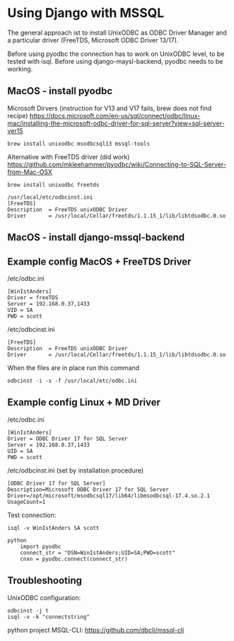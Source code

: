 # Using Django with MSSQL

The general approach ist to install UnixODBC as ODBC Driver Manager and a particular driver (FreeTDS, Microsoft ODBC Driver 13/17).

Before using pyodbc the connection has to work on UnixODBC level, to be tested with isql.
Before using django-maysl-backend, pyodbc needs to be working. 

## MacOS - install pyodbc

Microsoft Dirvers (instruction for V13 and V17 fails, brew does not find recipe)
https://docs.microsoft.com/en-us/sql/connect/odbc/linux-mac/installing-the-microsoft-odbc-driver-for-sql-server?view=sql-server-ver15

    brew install unixodbc msodbcsql13 mssql-tools
    

Alternative with FreeTDS driver (did work)
https://github.com/mkleehammer/pyodbc/wiki/Connecting-to-SQL-Server-from-Mac-OSX

    brew install unixodbc freetds

    /usr/local/etc/odbcinst.ini
    [FreeTDS]
    Description  = FreeTDS unixODBC Driver
    Driver       = /usr/local/Cellar/freetds/1.1.15_1/lib/libtdsodbc.0.so

## MacOS - install django-mssql-backend


## Example config MacOS + FreeTDS Driver

/etc/odbc.ini

    [WinIstAnders]  
    Driver = freeTDS  
    Server = 192.168.0.37,1433
    UID = SA
    PWD = scott

/etc/odbcinst.ini 

    [FreeTDS]
    Description  = FreeTDS unixODBC Driver
    Driver       = /usr/local/Cellar/freetds/1.1.15_1/lib/libtdsodbc.0.so
    
When the files are in place run this command

    odbcinst -i -s -f /usr/local/etc/odbc.ini    

## Example config Linux + MD Driver

/etc/odbc.ini

    [WinIstAnders]  
    Driver = ODBC Driver 17 for SQL Server  
    Server = 192.168.0.37,1433
    UID = SA
    PWD = scott

/etc/odbcinst.ini  (set by installation procedure)

    [ODBC Driver 17 for SQL Server]
    Description=Microsoft ODBC Driver 17 for SQL Server
    Driver=/opt/microsoft/msodbcsql17/lib64/libmsodbcsql-17.4.so.2.1
    UsageCount=1

Test connection:

    isql -v WinIstAnders SA scott
    
    python
        import pyodbc
        connect_str = "DSN=WinIstAnders;UID=SA;PWD=scott"
        cnxn = pyodbc.connect(connect_str)


        
## Troubleshooting

UnixODBC configuration:
     
    odbcinst -j t
    isql -v -k "connectstring"

python project MSQL-CLI: https://github.com/dbcli/mssql-cli